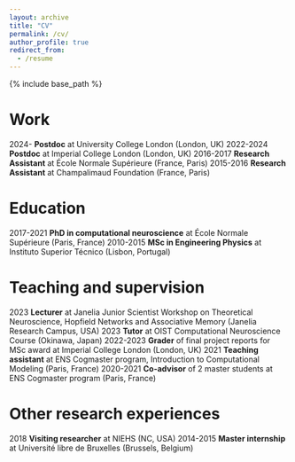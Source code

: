 ```yaml
---
layout: archive
title: "CV"
permalink: /cv/
author_profile: true
redirect_from:
  - /resume
---
```


{% include base_path %}


Work
======
2024- **Postdoc** at University College London (London, UK)
2022-2024 **Postdoc** at Imperial College London (London, UK)
2016-2017 **Research Assistant** at École Normale Supérieure (France, Paris)
2015-2016 **Research Assistant** at Champalimaud Foundation (France, Paris)


Education
======
2017-2021 **PhD in computational neuroscience** at École Normale Supérieure (Paris, France)
2010-2015 **MSc in Engineering Physics** at Instituto Superior Técnico (Lisbon, Portugal)

 
Teaching and supervision
======
2023 **Lecturer** at Janelia Junior Scientist Workshop on Theoretical Neuroscience, Hopfield Networks and Associative Memory (Janelia Research Campus, USA)
2023 **Tutor** at OIST Computational Neuroscience Course (Okinawa, Japan)
2022-2023 **Grader** of final project reports for MSc award at Imperial College London (London, UK)
2021 **Teaching assistant** at ENS Cogmaster program, Introduction to Computational Modeling (Paris, France)
2020-2021 **Co-advisor** of 2 master students at ENS Cogmaster program (Paris, France)


Other research experiences
======
2018 **Visiting researcher** at NIEHS (NC, USA)
2014-2015 **Master internship** at Université libre de Bruxelles (Brussels, Belgium)


 
